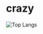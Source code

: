 # crazy
![Top Langs](https://github-readme-stats.vercel.app/api/top-langs/?username=Xalieren&langs_count=5&theme=radical)
